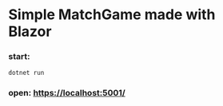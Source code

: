 # Simple MatchGame made with Blazor

### start:
```
dotnet run
```

### open: [https://localhost:5001/]("https://localhost:5001/")
